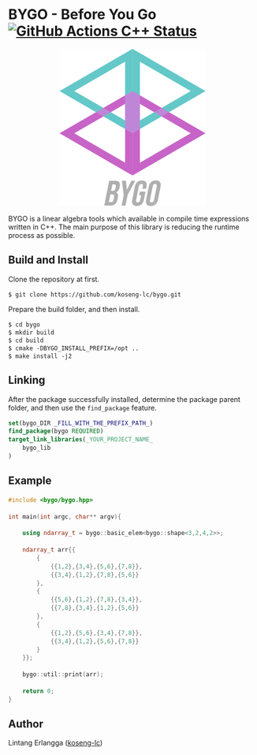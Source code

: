 # BYGO - Before You Go [![GitHub Actions C++ Status](https://github.com/koseng-lc/bygo/actions/workflows/build.yml/badge.svg)](https://github.com/davisking/dlib/actions/workflows/build.yml)

<div align="center">

![Logo](misc/bygo-logo.png)
</div>

BYGO is a linear algebra tools which available in compile time expressions written in C++. The main purpose of this library is reducing the runtime process as possible.

## Build and Install
Clone the repository at first.
```console
$ git clone https://github.com/koseng-lc/bygo.git
```
Prepare the build folder, and then install.
```console
$ cd bygo
$ mkdir build
$ cd build
$ cmake -DBYGO_INSTALL_PREFIX=/opt ..
$ make install -j2
```

## Linking
After the package successfully installed, determine the package parent folder, and then use the ```find_package``` feature.
```cmake
set(bygo_DIR _FILL_WITH_THE_PREFIX_PATH_)
find_package(bygo REQUIRED)
target_link_libraries(_YOUR_PROJECT_NAME_
    bygo_lib
)
```

## Example
```cpp
#include <bygo/bygo.hpp>

int main(int argc, char** argv){
    
    using ndarray_t = bygo::basic_elem<bygo::shape<3,2,4,2>>;

    ndarray_t arr{{
        {
            {{1,2},{3,4},{5,6},{7,8}},
            {{3,4},{1,2},{7,8},{5,6}}
        },
        {
            {{5,6},{1,2},{7,8},{3,4}},
            {{7,8},{3,4},{1,2},{5,6}}
        },
        {
            {{1,2},{5,6},{3,4},{7,8}},
            {{3,4},{1,2},{5,6},{7,8}}
        }
    }};

    bygo::util::print(arr);

    return 0;
}
```

## Author
Lintang Erlangga ([koseng-lc](https://github.com/koseng-lc))